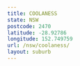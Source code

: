 ```yaml
---
title: COOLANESS
state: NSW
postcode: 2470
latitude: -28.92786
longitude: 152.749759
url: /nsw/coolaness/
layout: suburb
---
```

